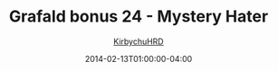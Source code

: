 ---
title: "Grafald bonus 24 - Mystery Hater"
type: "image"
date: 2014-02-13T01:00:00-04:00
draft: false
categories:
- blog
- projects
- grafald
image_path: "../img/2014/bonus_24.png"
alt_text: ""
author: "[KirbychuHRD](https://cohost.org/KirbychuHRD)"
---